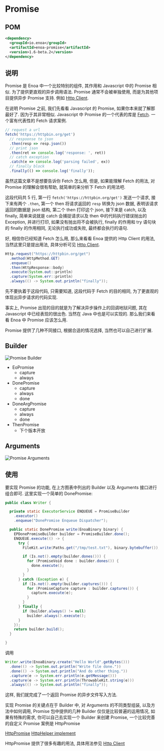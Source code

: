 


# Promise

## POM

```xml
<dependency>
  <groupId>io.enoa</groupId>
  <artifactId>enoa-promise</artifactId>
  <version>1.6-beta.2</version>
</dependency>
```

## 说明

Promise 是 Enoa 中一个比较特别的组件, 其作用和 Javascript 中的 Promise 相似. 为了提供更直观的异步调用语法. Promise 通常不会被单独使用, 而是为其他项目提供异步 Promise 支持. 例如 [Http Client](#Http-Client).

在说明 Promise 之前, 我们先看看 Javascript 的 Promise, 如果你本来就了解那最好了. 因为于其非常相似.
Javascript 中 Promise 的一个代表的库是 [Fetch](https://github.github.io/fetch/ "Fetch").
一个富有代表性的 Fetch 请求案例.

```javascript
// request a url
fetch('https://httpbin.org/get')
  // respoonse to json
  .then(resp => resp.json())
  // print json
  .then(ret => console.log('response: ', ret))
  // catch exception
  .catch(e => console.log('parsing failed', ex))
  // finally block
  .finally(() => console.log('finally'));
```

虽然这篇文章不是想要告诉你 Fetch 怎么用, 但是, 如果能理解 Fetch 的用法, 对 Promise 的理解会很有帮助, 就简单的来分析下 Fetch 的用法吧.

这段代码共 5 行, 第一行 `fetch('https://httpbin.org/get')` 发送一个请求, 接下来有两个 `.then`, 第一个 then 将请求返回的 `resp` 转换为 json 数据, 表明该请求返回的数据是 json 结构, 第二个 then 打印这个 json, 接下来是 catch, 以及 finally, 简单来说就是 catch 会捕捉请求以及 then 中的代码执行错误抛出的 Exception, 并进行打印, 如果没有抛出将不会被执行, finally 的作用和 try 语句块的 finally 的作用相同, 无论执行成功或失败, 最终都会执行的语句.

好, 相信你已经知道 Fetch 怎么用, 那么来看看 Enoa 提供的 Http Client 的用法, 当然这里只是提出用法, 具体分析可见 [Http Client](#Http-Client).

```java
Http.request("https://httpbin.org/get")
  .method(HttpMethod.GET)
  .enqueue()
  .then(HttpResponse::body)
  .execute(System.out::println)
  .capture(System.err::println)
  .always(() -> System.out.println("finally"));
```

先不要执着于这段代码, 只需要知道, 这段代码于 Fetch 的目的相同, 为了更直观的体现出异步请求的代码实现.

事实上, Promise 出现的目的就是为了解决异步操作上的回调地狱问题, 其在 Javascript 中已经表现的很出色. 当然在 Java 中也是可以实现的.
那么我们来看看 Enoa 中 Promise 应该怎么用.

Promise 提供了几种不同接口, 根据合适的情况选择, 当然也可以自己进行扩展.


## Builder

![Promise Builder](https://raw.githubusercontent.com/iaceob/gallery/master/enoa/promise-builder.svg?sanitize=true)

- EoPromise
  - capture
  - always
- DonePromise
  - capture
  - always
  - done
- DoneArgPromise
  - capture
  - always
  - done
- ThenPromise
  - 下个版本开放

## Arguments

![Promise Arguments](https://raw.githubusercontent.com/iaceob/gallery/master/enoa/promise-args.svg?sanitize=true)



## 使用

要实现 Promise 的功能, 在上方图表中列出的 Builder 以及 Arguments 接口进行组合即可. 这里实现一个简单的 DonePromise:

```java
public class Writer {

  private static ExecutorService ENQUEUE = PromiseBuilder
    .executor()
    .enqueue("DonePromise Enqueue Dispatcher");

  public static DonePromise write(EnoaBinary binary) {
    EPDonePromiseBuilder builder = PromiseBuilder.done();
    ENQUEUE.execute(() -> {
      try {
        FileKit.write(Paths.get("/tmp/test.txt"), binary.bytebuffer());

        if (Is.not().empty(builder.dones())) {
          for (PromiseVoid done : builder.dones()) {
            done.execute();
          }
        }
      } catch (Exception e) {
        if (Is.not().empty(builder.captures())) {
          for (PromiseCapture capture : builder.captures()) {
            capture.execute(e);
          }
        }
      } finally {
        if (builder.always() != null)
          builder.always().execute();
      }
    });
    return builder.build();
  }

}
```

调用

```java
Writer.write(EnoaBinary.create("Hello World".getBytes()))
  .done(() -> System.out.println("Write file done."))
  .done(() -> System.out.println("And do other thing."))
  .capture(e -> System.err.println(e.getMessage()))
  .capture(e -> System.err.println(ThrowableKit.string(e)))
  .always(() -> System.out.println("finally"));
```

这样, 我们就完成了一个返回 Promise 的异步文件写入方法.

实现 Promise 的关键点在于 Builder 中, 对 Arguments 的不同类型组装, 以及方法中如何调用, Promise 包中提供的几种 Builder 仅仅是比较普遍的运用情况, 如果有特殊的需求, 你可以自己去实现一个 Builder 来创建 Promise, 一个比较完善的自定义 Promise 案例是 HttpPromise

[HttpPromise](https://github.com/fewensa/enoa/blob/master/enoa-http/src/main/java/io/enoa/http/protocol/HttpPromise.java "HttpPromise.java")
[HttpHelper implement](https://github.com/fewensa/enoa/tree/master/enoa-http/src/main/java/io/enoa/http/provider/httphelper/async)

HttpPromise 提供了很多有趣的用法, 具体用法参见 [Http Client](#Http-Client)


